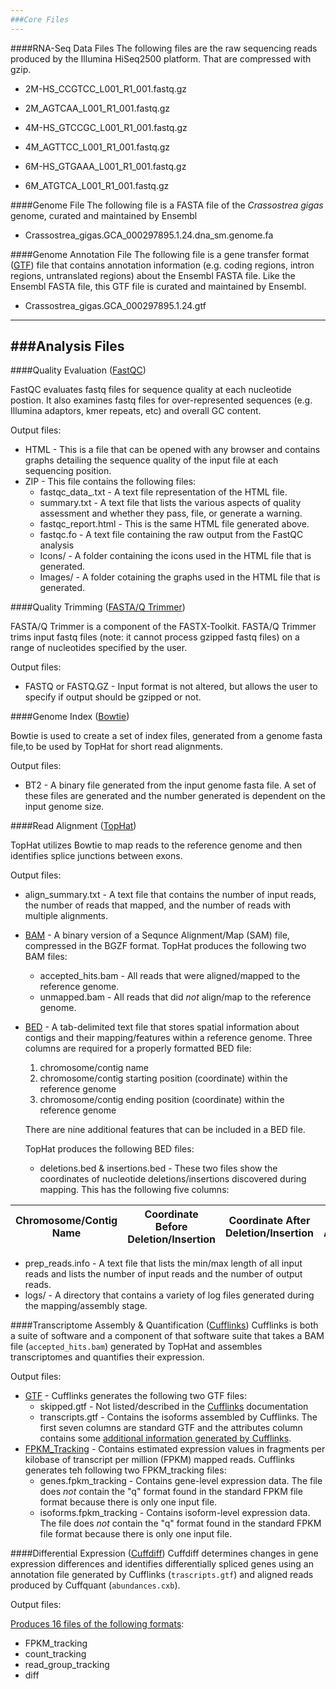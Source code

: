 ```yaml
---
###Core Files
---
```

####RNA-Seq Data Files
The following files are the raw sequencing reads produced by the Illumina HiSeq2500 platform.  That are compressed with gzip.

* 2M-HS_CCGTCC_L001_R1_001.fastq.gz

* 2M_AGTCAA_L001_R1_001.fastq.gz

* 4M-HS_GTCCGC_L001_R1_001.fastq.gz

* 4M_AGTTCC_L001_R1_001.fastq.gz

* 6M-HS_GTGAAA_L001_R1_001.fastq.gz

* 6M_ATGTCA_L001_R1_001.fastq.gz

####Genome File
The following file is a FASTA file of the <em>Crassostrea gigas</em> genome, curated and maintained by Ensembl

* Crassostrea_gigas.GCA_000297895.1.24.dna_sm.genome.fa

####Genome Annotation File
The following file is a gene transfer format ([GTF](http://uswest.ensembl.org/info/website/upload/gff.html?redirect=no)) file that contains annotation information (e.g. coding regions, intron regions, untranslated regions) about the Ensembl FASTA file.  Like the Ensembl FASTA file, this GTF file is curated and maintained by Ensembl.

* Crassostrea_gigas.GCA_000297895.1.24.gtf

---
###Analysis Files
---

####Quality Evaluation ([FastQC](http://www.bioinformatics.babraham.ac.uk/projects/fastqc/))

FastQC evaluates fastq files for sequence quality at each nucleotide postion. It also examines fastq files for over-represented sequences (e.g. Illumina adaptors, kmer repeats, etc) and overall GC content. 

Output files:

* HTML - This is a file that can be opened with any browser and contains graphs detailing the sequence quality of the input file at each sequencing position.
* ZIP - This file contains the following files:
  - fastqc_data_.txt - A text file representation of the HTML file.
  - summary.txt - A text file that lists the various aspects of quality assessment and whether they pass, file, or generate a warning.
  - fastqc_report.html - This is the same HTML file generated above.
  - fastqc.fo - A text file containing the raw output from the FastQC analysis
  - Icons/ - A folder containing the icons used in the HTML file that is generated.
  - Images/ - A folder cotaining the graphs used in the HTML file that is generated.

####Quality Trimming ([FASTA/Q Trimmer](http://hannonlab.cshl.edu/fastx_toolkit/))

FASTA/Q Trimmer is a component of the FASTX-Toolkit. FASTA/Q Trimmer trims input fastq files (note: it cannot process gzipped fastq files) on a range of nucleotides specified by the user.

Output files:

* FASTQ or FASTQ.GZ - Input format is not altered, but allows the user to specify if output should be gzipped or not.

####Genome Index ([Bowtie](http://bowtie-bio.sourceforge.net/))

Bowtie is used to create a set of index files, generated from a genome fasta file,to be used by TopHat for short read alignments.

Output files:
* BT2 - A binary file generated from the input genome fasta file. A set of these files are generated and the number generated is dependent on the input genome size.

####Read Alignment ([TopHat](http://ccb.jhu.edu/software/tophat/index.shtml))

TopHat utilizes Bowtie to map reads to the reference genome and then identifies splice junctions between exons.

Output files:
* align_summary.txt - A text file that contains the number of input reads, the number of reads that mapped, and the number of reads with multiple alignments.
* [BAM](http://samtools.github.io/hts-specs/SAMv1.pdf) - A binary version of a Sequnce Alignment/Map (SAM) file, compressed in the BGZF format. TopHat produces the following two BAM files:
  - accepted_hits.bam - All reads that were aligned/mapped to the reference genome.
  - unmapped.bam - All reads that did <em>not</em> align/map to the reference genome.
* [BED](genome.ucsc.edu/FAQ/FAQformat.html#format1) - A tab-delimited text file that stores spatial information about contigs and their mapping/features within a reference genome. Three columns are required for a properly formatted BED file:
  1. chromosome/contig name
  2. chromosome/contig starting position  (coordinate) within the reference genome
  3. chromosome/contig ending position (coordinate) within the reference genome 

  There are nine additional features that can be included in a BED file. 
  
  TopHat produces the following BED files:
  - deletions.bed & insertions.bed - These two files show the coordinates of nucleotide deletions/insertions discovered during mapping. This has the following five columns:
  
|Chromosome/Contig Name|Coordinate Before Deletion/Insertion|Coordinate After Deletion/Insertion|Contig Annotation|No. Reads Spanning Deletion/Insertion|
|----------------------|--------------------------|-------------------------|-----------------|------------------|

* prep_reads.info - A text file that lists the min/max length of all input reads and lists the number of input reads and the number of output reads.
* logs/ - A directory that contains a variety of log files generated during the mapping/assembly stage.

####Transcriptome Assembly & Quantification ([Cufflinks](http://cole-trapnell-lab.github.io/cufflinks/cufflinks/index.html))
Cufflinks is both a suite of software and a component of that software suite that takes a BAM file (```accepted_hits.bam```) generated by TopHat and assembles transcriptomes and quantifies their expression.

Output files:

* [GTF](http://uswest.ensembl.org/info/website/upload/gff.html?redirect=no) - Cufflinks generates the following two GTF files:
  - skipped.gtf - Not listed/described in the [Cufflinks](http://cole-trapnell-lab.github.io/cufflinks/cufflinks/index.html) documentation
  - transcripts.gtf - Contains the isoforms assembled by Cufflinks. The first seven columns are standard GTF and the attributes column contains some [additional information generated by Cufflinks](http://cole-trapnell-lab.github.io/cufflinks/cufflinks/index.html).
* [FPKM_Tracking](http://www.broadinstitute.org/cancer/software/genepattern/gp_guides/file-formats/sections/fpkm_tracking) - Contains estimated expression values in fragments per kilobase of transcript per million (FPKM) mapped reads. Cufflinks generates teh following two FPKM_tracking files:
  - genes.fpkm_tracking - Contains gene-level expression data. The file does <em>not</em> contain the "q" format found in the standard FPKM file format because there is only one input file.
  - isoforms.fpkm_tracking - Contains isoform-level expression data. The file does <em>not</em> contain the "q" format found in the standard FPKM file format because there is only one input file.

####Differential Expression ([Cuffdiff](http://cole-trapnell-lab.github.io/cufflinks/cuffdiff/index.html))
Cuffdiff determines changes in gene expression differences and identifies differentially spliced genes using an annotation file generated by Cufflinks (```trascripts.gtf```) and aligned reads produced by Cuffquant (```abundances.cxb```).

Output files:

[Produces 16 files of the following formats](http://cole-trapnell-lab.github.io/cufflinks/cuffdiff/index.html):
* FPKM_tracking
* count_tracking
* read_group_tracking
* diff
